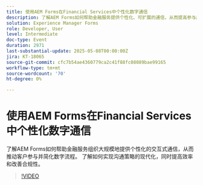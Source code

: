```yaml
---
title: 使用AEM Forms在Financial Services中个性化数字通信
description: 了解AEM Forms如何帮助金融服务提供个性化、可扩展的通信，从而提高参与度、效率和合规性。
solution: Experience Manager Forms
role: Developer, User
level: Intermediate
doc-type: Event
duration: 2971
last-substantial-update: 2025-05-08T00:00:00Z
jira: KT-18065
source-git-commit: cfc7b54ae4360779ca2c41f88fc08089bae99165
workflow-type: tm+mt
source-wordcount: '70'
ht-degree: 0%

---
```



# 使用AEM Forms在Financial Services中个性化数字通信

了解AEM Forms如何帮助金融服务组织大规模地提供个性化的交互式通信，从而推动客户参与并简化数字流程。 了解如何实现沟通策略的现代化，同时提高效率和改善合规性。

>[!VIDEO](https://video.tv.adobe.com/v/3458104/?learn=on&enablevpops)
